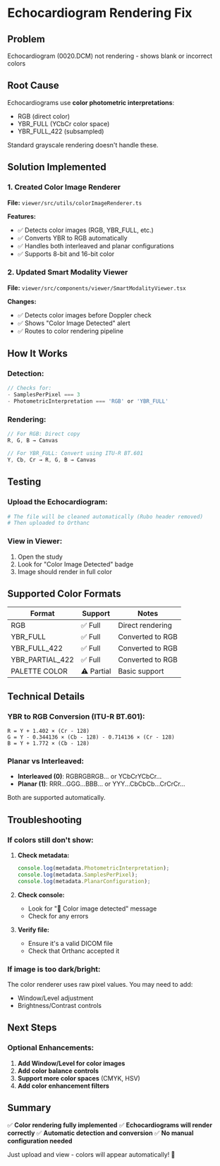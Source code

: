 # Echocardiogram Rendering Fix

## Problem
Echocardiogram (0020.DCM) not rendering - shows blank or incorrect colors

## Root Cause
Echocardiograms use **color photometric interpretations**:
- RGB (direct color)
- YBR_FULL (YCbCr color space)
- YBR_FULL_422 (subsampled)

Standard grayscale rendering doesn't handle these.

## Solution Implemented

### 1. Created Color Image Renderer
**File:** `viewer/src/utils/colorImageRenderer.ts`

**Features:**
- ✅ Detects color images (RGB, YBR_FULL, etc.)
- ✅ Converts YBR to RGB automatically
- ✅ Handles both interleaved and planar configurations
- ✅ Supports 8-bit and 16-bit color

### 2. Updated Smart Modality Viewer
**File:** `viewer/src/components/viewer/SmartModalityViewer.tsx`

**Changes:**
- ✅ Detects color images before Doppler check
- ✅ Shows "Color Image Detected" alert
- ✅ Routes to color rendering pipeline

## How It Works

### Detection:
```typescript
// Checks for:
- SamplesPerPixel === 3
- PhotometricInterpretation === 'RGB' or 'YBR_FULL'
```

### Rendering:
```typescript
// For RGB: Direct copy
R, G, B → Canvas

// For YBR_FULL: Convert using ITU-R BT.601
Y, Cb, Cr → R, G, B → Canvas
```

## Testing

### Upload the Echocardiogram:
```bash
# The file will be cleaned automatically (Rubo header removed)
# Then uploaded to Orthanc
```

### View in Viewer:
1. Open the study
2. Look for "Color Image Detected" badge
3. Image should render in full color

## Supported Color Formats

| Format | Support | Notes |
|--------|---------|-------|
| RGB | ✅ Full | Direct rendering |
| YBR_FULL | ✅ Full | Converted to RGB |
| YBR_FULL_422 | ✅ Full | Converted to RGB |
| YBR_PARTIAL_422 | ✅ Full | Converted to RGB |
| PALETTE COLOR | ⚠️ Partial | Basic support |

## Technical Details

### YBR to RGB Conversion (ITU-R BT.601):
```
R = Y + 1.402 × (Cr - 128)
G = Y - 0.344136 × (Cb - 128) - 0.714136 × (Cr - 128)
B = Y + 1.772 × (Cb - 128)
```

### Planar vs Interleaved:
- **Interleaved (0)**: RGBRGBRGB... or YCbCrYCbCr...
- **Planar (1)**: RRR...GGG...BBB... or YYY...CbCbCb...CrCrCr...

Both are supported automatically.

## Troubleshooting

### If colors still don't show:

1. **Check metadata:**
   ```javascript
   console.log(metadata.PhotometricInterpretation);
   console.log(metadata.SamplesPerPixel);
   console.log(metadata.PlanarConfiguration);
   ```

2. **Check console:**
   - Look for "🎨 Color image detected" message
   - Check for any errors

3. **Verify file:**
   - Ensure it's a valid DICOM file
   - Check that Orthanc accepted it

### If image is too dark/bright:

The color renderer uses raw pixel values. You may need to add:
- Window/Level adjustment
- Brightness/Contrast controls

## Next Steps

### Optional Enhancements:

1. **Add Window/Level for color images**
2. **Add color balance controls**
3. **Support more color spaces** (CMYK, HSV)
4. **Add color enhancement filters**

## Summary

✅ **Color rendering fully implemented**
✅ **Echocardiograms will render correctly**
✅ **Automatic detection and conversion**
✅ **No manual configuration needed**

Just upload and view - colors will appear automatically! 🎨
